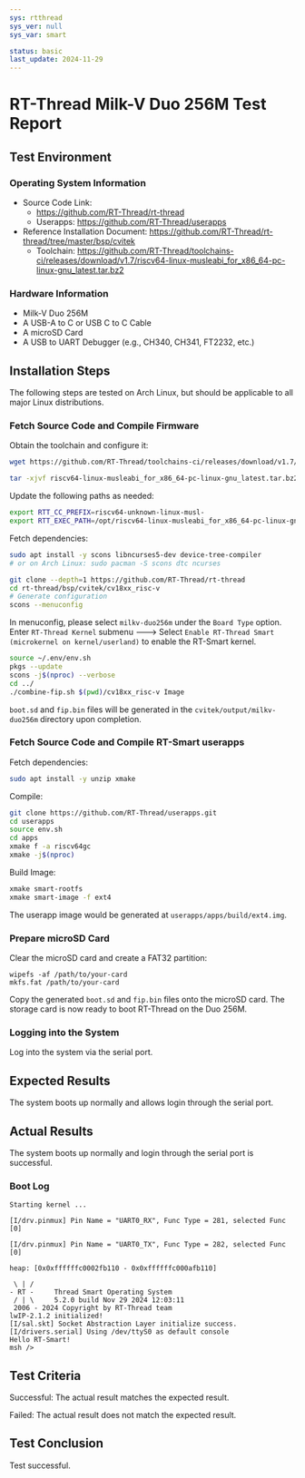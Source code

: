 ```yaml
---
sys: rtthread
sys_ver: null
sys_var: smart

status: basic
last_update: 2024-11-29
---
```


# RT-Thread Milk-V Duo 256M Test Report

## Test Environment

### Operating System Information

- Source Code Link:
  - https://github.com/RT-Thread/rt-thread
  - Userapps: https://github.com/RT-Thread/userapps
- Reference Installation Document: https://github.com/RT-Thread/rt-thread/tree/master/bsp/cvitek
   - Toolchain: https://github.com/RT-Thread/toolchains-ci/releases/download/v1.7/riscv64-linux-musleabi_for_x86_64-pc-linux-gnu_latest.tar.bz2

### Hardware Information

- Milk-V Duo 256M
- A USB-A to C or USB C to C Cable
- A microSD Card
- A USB to UART Debugger (e.g., CH340, CH341, FT2232, etc.)

## Installation Steps

The following steps are tested on Arch Linux, but should be applicable to all major Linux distributions.

### Fetch Source Code and Compile Firmware

Obtain the toolchain and configure it:
```bash
wget https://github.com/RT-Thread/toolchains-ci/releases/download/v1.7/riscv64-linux-musleabi_for_x86_64-pc-linux-gnu_latest.tar.bz2

tar -xjvf riscv64-linux-musleabi_for_x86_64-pc-linux-gnu_latest.tar.bz2
```

Update the following paths as needed:
```bash
export RTT_CC_PREFIX=riscv64-unknown-linux-musl-
export RTT_EXEC_PATH=/opt/riscv64-linux-musleabi_for_x86_64-pc-linux-gnu/bin
```

Fetch dependencies:
```bash
sudo apt install -y scons libncurses5-dev device-tree-compiler
# or on Arch Linux: sudo pacman -S scons dtc ncurses 
```

```bash
git clone --depth=1 https://github.com/RT-Thread/rt-thread
cd rt-thread/bsp/cvitek/cv18xx_risc-v
# Generate configuration
scons --menuconfig
```

In menuconfig, please select `milkv-duo256m` under the `Board Type` option. Enter `RT-Thread Kernel` submenu ---> Select `Enable RT-Thread Smart (microkernel on kernel/userland)` to enable the RT-Smart kernel.

```bash
source ~/.env/env.sh
pkgs --update
scons -j$(nproc) --verbose
cd ../
./combine-fip.sh $(pwd)/cv18xx_risc-v Image
```

`boot.sd` and `fip.bin` files will be generated in the `cvitek/output/milkv-duo256m` directory upon completion.

### Fetch Source Code and Compile RT-Smart userapps

Fetch dependencies:
```bash
sudo apt install -y unzip xmake
```

Compile:
```bash
git clone https://github.com/RT-Thread/userapps.git
cd userapps
source env.sh
cd apps
xmake f -a riscv64gc
xmake -j$(nproc)
```

Build Image:
```bash
xmake smart-rootfs
xmake smart-image -f ext4 
```
The userapp image would be generated at `userapps/apps/build/ext4.img`.

### Prepare microSD Card

Clear the microSD card and create a FAT32 partition:
```shell
wipefs -af /path/to/your-card
mkfs.fat /path/to/your-card
```

Copy the generated `boot.sd` and `fip.bin` files onto the microSD card. The storage card is now ready to boot RT-Thread on the Duo 256M.

### Logging into the System

Log into the system via the serial port.

## Expected Results

The system boots up normally and allows login through the serial port.

## Actual Results

The system boots up normally and login through the serial port is successful.

### Boot Log

```log
Starting kernel ...

[I/drv.pinmux] Pin Name = "UART0_RX", Func Type = 281, selected Func [0]

[I/drv.pinmux] Pin Name = "UART0_TX", Func Type = 282, selected Func [0]

heap: [0x0xffffffc0002fb110 - 0x0xffffffc000afb110]

 \ | /
- RT -     Thread Smart Operating System
 / | \     5.2.0 build Nov 29 2024 12:03:11
 2006 - 2024 Copyright by RT-Thread team
lwIP-2.1.2 initialized!
[I/sal.skt] Socket Abstraction Layer initialize success.
[I/drivers.serial] Using /dev/ttyS0 as default console
Hello RT-Smart!
msh />

```

## Test Criteria

Successful: The actual result matches the expected result.

Failed: The actual result does not match the expected result.

## Test Conclusion

Test successful.
